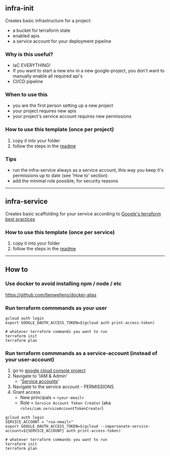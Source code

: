 ## infra-init

Creates basic infrastructure for a project:

- a bucket for terraform state
- enabled apis
- a service account for your deployment pipeline

### Why is this useful?

- IaC EVERYTHING!
- If you want to start a new env in a new google-project, you don't want to manually enable all required api's
- CI/CD pipeline

### When to use this

- you are the first person setting up a new project
- your project requires new apis
- your project's service account requires new permissions

### How to use this template (once per project)

1. copy it into your folder
2. follow the steps in the [readme](./infra-init/readme.md)

### Tips

- run the infra-service always as a service account, this way you keep it's permissions up to date (see 'How to' section)
- add the minimal role possible, for security reasons

---

## infra-service

Creates basic scaffolding for your service according
to [Google's terraform best practices](https://cloud.google.com/docs/terraform/best-practices-for-terraform#subdirectories)

### How to use this template (once per service)

1. copy it into your folder
2. follow the steps in the [readme](./infra-service/readme.md)

---

## How to

### Use docker to avoid installing npm / node / etc

https://github.com/tjenwellens/docker-alias

### Run terraform commmands as your user

```shell
gcloud auth login
export GOOGLE_OAUTH_ACCESS_TOKEN=$(gcloud auth print-access-token)

# whatever terraform commands you want to run
terraform init
terraform plan
```

### Run terraform commmands as a service-account (instead of your user-account)

1. go
   to [google cloud console project](https://console.cloud.google.com/home/dashboard?project=data-driven-devices-6176)
2. Navigate to 'IAM & Admin'
    - '[Service accounts](https://console.cloud.google.com/iam-admin/serviceaccounts?project=data-driven-devices-6176)'
3. Navigate to the service account - PERMISSIONS
4. Grant access
    - New principals = `<your-email>`
    - Role = `Service Account Token Creator` (aka `roles/iam.serviceAccountTokenCreator`)

```shell
gcloud auth login
SERVICE_ACCOUNT = "<sa-email>"
export GOOGLE_OAUTH_ACCESS_TOKEN=$(gcloud --impersonate-service-account=${SERVICE_ACCOUNT} auth print-access-token)

# whatever terraform commands you want to run
terraform init
terraform plan
```
